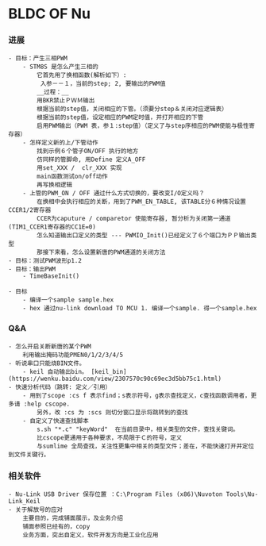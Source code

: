 # BLDC OF Nu

### 进展 
	- 目标：产生三相PWM
		- STM8S 是怎么产生三相的
			它首先用了换相函数(解析如下）:
			 入参－－１，当前的step; 2, 要输出的PWM值
			__过程：__
			用BKR禁止ＰＷＭ输出
			根据当前的step值，关闭相应的下管。（须要分step＆关闭对应逻辑表）
			根据当前的step值，设定相应的PWM定时值，并打开相应的下管
			启用PWM输出（PWM 表，参１:step值）（定义了与step序相应的PWM使能与极性寄存器）
		- 怎样定义新的上/下管动作
			找到示例６个管子ON/OFF 执行的地方
			仿同样的管脚命, 用Define 定义A_OFF
			用set_XXX /  clr_XXX 实现
			main函数测试on/off动作
			再写换相逻辑	
		- 上管的PWM_ON / OFF 通过什么方式切换的，要改变I/O定义吗？
			在换相中会执行相应的关断，用到了PWM_EN_TABLE, 该TABLE分６种情况设置CCER1/2寄存器
			CCER为caputure / comparetor 使能寄存器, 暂分析为关闭第一通道(TIM1_CCER1寄存器的CC1E=0)
			怎么知道输出口定义的类型 --- PWMIO_Init()已经定义了６个端口为ＰＰ输出类型
			那接下来看，怎么设置新唐的PWM通道的关闭方法
	- 目标：测试PWM波形p1.2
	- 目标：输出PWM
		- TimeBaseInit()
		
	- 目标 
		- 编译一个sample sample.hex
		- hex 通过nu-link download TO MCU 1. 编译一个sample. 得一个sample.hex

### Q&A
	- 怎么开启关断新唐的某个PWM
		利用输出掩码功能PMEN0/1/2/3/4/5	
	- 听说串口只能烧BIN文件。
		- keil 自动输出bin。 [keil_bin](https://wenku.baidu.com/view/2307570c90c69ec3d5bb75c1.html)
	- 快速分析代码（跳转: 定义／引用）
		- 用到了scope :cs f 表示find；s表示符号，g表示查找定义，c查找函数调用者，更多请 :help cscope.
			另外，改 :cs 为 :scs 则切分窗口显示将跳转到的查找
		- 自定义了快速查找脚本
			s.sh "*.c" "keyWord"  在当前目录中，相关类型的文件，查找关键词。
			比cscope更通用于各种要求，不局限于Ｃ的符号，定义
			与sumlime 全局查找，关注性更集中相关的类型文件；差在，不能快速打开并定位到文件关键行。

### 相关软件
	- Nu-Link USB Driver 保存位置 ：C:\Program Files (x86)\Nuvoton Tools\Nu-Link_Keil
	- 关于解放号的应对
		主要目的，完成铺面展示，及业务介绍
		铺面参照已经有的，copy
		业务方面，突出自定义，软件开发方向是工业化应用 
